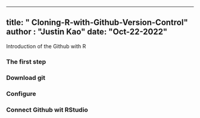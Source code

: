 
---
title: " Cloning-R-with-Github-Version-Control"
author : "Justin Kao"
date: "Oct-22-2022"
---

Introduction of the Github with R

### The first step

### Download git

### Configure

### Connect Github wit RStudio


